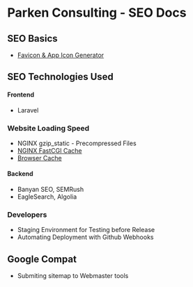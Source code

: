 # Parken Consulting - SEO Docs

## SEO Basics
- [Favicon & App Icon Generator](https://seo.parkenconsulting.com/guide/favicon-and-app-icon-generator.html)

## SEO Technologies Used

#### Frontend
- Laravel

### Website Loading Speed
- NGINX gzip_static - Precompressed Files
- [NGINX FastCGI Cache](https://devops.parkenconsulting.com/guide/nginx-fastcgi-cache-laravel.html)
- [Browser Cache](https://devops.parkenconsulting.com/guide/nginx-browser-cache-like-cdn.html)


#### Backend
- Banyan SEO, SEMRush
- EagleSearch, Algolia

### Developers

- Staging Environment for Testing before Release
- Automating Deployment with Github Webhooks

## Google Compat
- Submiting sitemap to Webmaster tools
